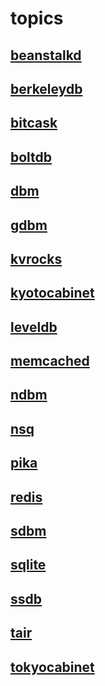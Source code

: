 # topics

## [beanstalkd](./beanstalkd/README.md)

## [berkeleydb](./berkeleydb/README.md)

## [bitcask](./bitcask/README.md)

## [boltdb](./boltdb/README.md)

## [dbm](./dbm/README.md)

## [gdbm](./gdbm/README.md)

## [kvrocks](./kvrocks/README.md)

## [kyotocabinet](./kyotocabinet/README.md)

## [leveldb](./leveldb/README.md)

## [memcached](./memcached/README.md)

## [ndbm](./ndbm/README.md)

## [nsq](./nsq/README.md)

## [pika](./pika/README.md)

## [redis](./redis/README.md)

## [sdbm](./sdbm/README.md)

## [sqlite](./sqlite/README.md)

## [ssdb](./ssdb/README.md)

## [tair](./tair/README.md)

## [tokyocabinet](./tokyocabinet/README.md)